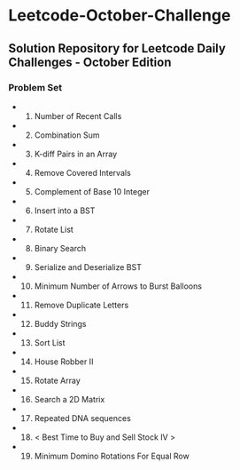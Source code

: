 # Leetcode-October-Challenge

## Solution Repository for Leetcode Daily Challenges - October Edition

### Problem Set

* 01) Number of Recent Calls
* 02) Combination Sum
* 03) K-diff Pairs in an Array
* 04) Remove Covered Intervals
* 05) Complement of Base 10 Integer
* 06) Insert into a BST
* 07) Rotate List
* 08) Binary Search
* 09) Serialize and Deserialize BST
* 10) Minimum Number of Arrows to Burst Balloons
* 11) Remove Duplicate Letters
* 12) Buddy Strings
* 13) Sort List
* 14) House Robber II
* 15) Rotate Array
* 16) Search a 2D Matrix
* 17) Repeated DNA sequences
* 18) < Best Time to Buy and Sell Stock IV >
* 19) Minimum Domino Rotations For Equal Row

